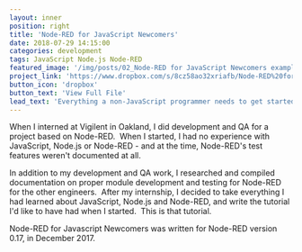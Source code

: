 ```yaml
---
layout: inner
position: right
title: 'Node-RED for JavaScript Newcomers'
date: 2018-07-29 14:15:00
categories: development
tags: JavaScript Node.js Node-RED
featured_image: '/img/posts/02_Node-RED for JavaScript Newcomers example page.jpg'
project_link: 'https://www.dropbox.com/s/8cz58ao32xriafb/Node-RED%20for%20JavaScript%20Newcomers.pdf?dl=0'
button_icon: 'dropbox'
button_text: 'View Full File'
lead_text: 'Everything a non-JavaScript programmer needs to get started with Node-RED'
---
```


When I interned at Vigilent in Oakland, I did development and QA for a project based on Node-RED.  When I started, I had no experience with JavaScript, Node.js or Node-RED - and at the time, Node-RED's test features weren't documented at all.


In addition to my development and QA work, I researched and compiled documentation on proper module development and testing for Node-RED for the other engineers.  After my internship, I decided to take everything I had learned about JavaScript, Node.js and Node-RED, and write the tutorial I'd like to have had when I started.  This is that tutorial.

Node-RED for Javascript Newcomers was written for Node-RED version 0.17, in December 2017.
